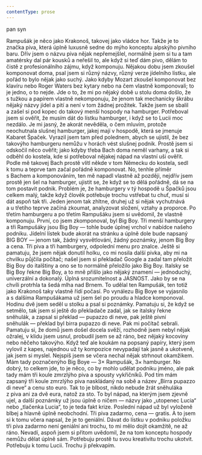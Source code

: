 ```yaml
---
contentType: prose
---
```


<section>

pan syn

Rampušák je něco jako Krakonoš, takovej jako vládce hor. Takže je to značka piva, která úplně luxusně sedne do mýho konceptu alpskýho pivního baru. Dřív jsem o názvu piva nějak nepřemejšlel, normálně jsem si tu a tam amatérsky dal pár kousků a neřešil to, ale když si teď dám pivo, dělám to čistě z profesionálního zájmu, když komponuju. Nějakou dobu jsem zkoušel komponovat doma, psal jsem si různý názvy, různý verze jídelního lístku, ale pořád to bylo nějak jako suchý. Jako kdyby Mozart zkoušel komponovat bez klavíru nebo Roger Waters bez kytary nebo na čem vlastně komponovali; to je jedno, o to nejde. Jde o to, že mi po nějaký době u stolu doma došlo, že s tužkou a papírem vlastně nekomponuju, že jenom tak mechanicky škrábu nějaký názvy jídel a pití a není v tom žádnej prožitek. Takže jsem se sbalil a zašel si pod kopec do takový menší hospody na hamburger. Potřeboval jsem si ověřit, že musím dát do lístku hamburger, i když se to Lucii moc nezdálo. Je mi jasný, že akorát nevěděla, o čem mluvím, protože neochutnala slušnej hamburger, jakej mají v hospodě, která se jmenuje Kabaret Špaček. Vyrazil jsem tam před polednem, abych se ujistil, že bez takovýho hamburgeru nemůžu v horách vést slušnej podnik. Prostě jsem si odskočil něco ověřit; jako kdyby třeba Bach doma neměl varhany, a tak si odběhl do kostela, kde si potřeboval nějakej nápad na vlastní uši ověřit. Podle mě takovej Bach prostě vlítl někde v tom Německu do kostela, sedl k tomu a teprve tam začal pořádně komponovat. No, tenhle příměr s Bachem a komponováním, ten mě napadl vlastně až později, nejdřív jsem prostě jen šel na hamburger, ujistit se, že když se to dělá pořádně, dá se na tom postavit podnik. Problém je, že hamburgery v tý hospodě u Špačků jsou celkem malý, takže když člověk potřebuje trochu vstřebat tu chuť, musí si dát aspoň tak tři. Jeden jenom tak zhltne, druhej už si nějak vychutnává a u třetího teprve začíná zkoumat, analyzovat složení, vztahy a proporce. Po třetím hamburgeru a po třetím Rampušáku jsem si uvědomil, že vlastně komponuju. První, co jsem zkomponoval, byl Big Boy. Tři menší hamburgery a tři Rampušáky jsou Big Boy — tohle bude úplnej vrchol v nabídce našeho podniku. Jídelní lístek bude akorát na stránku a úplně dole bude napsaný BIG BOY — jenom tak, žádný vysvětlování, žádný poznámky, jenom Big Boy a cena. Tři piva a tři hamburgery, odpolední menu pro znalce. Ještě si pamatuju, že jsem nějak donutil holku, co mi nosila další pivka, aby mi na chvilku půjčila počítač; našel jsem si překladač Google a zadal tam přeložit Big Boy do italštiny a ono se to normálně přeložilo jako Big Boy. Italsky se Big Boy řekne Big Boy, a to mně přišlo jako nějaký znamení — jednoduchý, univerzální a dokonalý. Úplná srozumitelnost a JASNOST. Jako by se na chvíli protrhla ta šedá mlha nad Brnem. To udělal ten Rampušák, ten totiž jako Krakonoš taky vlastně řídí počasí. Po vynálezu Big Boye se vyjasnilo a s dalšíma Rampušákama už jsem šel po proudu a hladce komponoval. Hodinu dvě jsem seděl u stolku a psal si poznámky. Pamatuju si, že když se setmělo, tak jsem si ještě do překladače zadal, jak se italsky řekne sněhulák, a zapsal si překlad — pupazzo di neve, pak ještě pivní sněhulák — překlad byl birra pupazzo di neve. Pak mi počítač sebrali. Pamatuju si, že domů jsem došel docela svěží, rozhodně jsem nebyl nějak ožralej, v klidu jsem usnul, probudil jsem se až ráno, bez nějaký kocoviny nebo něčeho takovýho. Když teď ale koukám na popsaný papíry, který jsem vylovil z kapes, najednou už ty kompozice nevypadají tak jasně a ukotveně, jak jsem si myslel. Nejspíš jsem se včera nechal nějak strhnout okamžikem. Mám tady poznačenýho Big Boye — 3× Rampušák, 3× hamburger. No dobrý, to celkem jde, to je něco, co by mohlo udělat podniku jméno, ale pak tady mám tři koule zmrzlýho piva a spousty vykřičníků. Pod tím mám zapsaný tři koule zmrzlýho piva naskládaný na sobě a název „Birra pupazzo di neve“ a cenu sto euro. Tak to je blbost, nikdo nebude žrát sněhuláka z piva ani za dvě eura, natož za sto. To byl nápad, na kterým jsem zjevně ujel, a další poznámky už jsou úplně o ničem — názvy jako „utopenec Lucia“ nebo „tlačenka Lucia“, to je teda fakt krize. Poslední nápad už byl vyloženě blbej a hlavně úplně neobchodní. Tři piva zadarmo, cena — gratis. A to jsem si k tomu včera napsal, že je to geniální. Dávat do lístku v podniku položku tři piva zadarmo není geniální ani trochu, to mi mělo dojít okamžitě, ne až ráno. Nevadí, aspoň jsem si přitom uvědomil, že na tom konceptu hospody nemůžu dělat úplně sám. Potřebuju prostě tu svou kreativitu trochu ukotvit. Potřebuju k tomu Lucii. Trochu ji překvapím.

</section>
